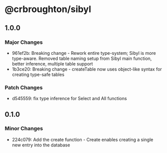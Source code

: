 # @crbroughton/sibyl

## 1.0.0

### Major Changes

- 961ef2b: Breaking change - Rework entire type-system; Sibyl is more type-aware. Removed table naming setup from Sibyl main function, better inference, multiple table support
- 1b3ce20: Breaking change - createTable now uses object-like syntax for creating type-safe tables

### Patch Changes

- d545559: fix type inference for Select and All functions

## 0.1.0

### Minor Changes

- 224c079: Add the create function - Create enables creating a single new entry into the database
